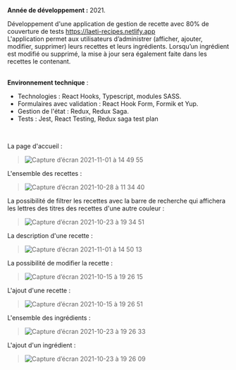 **Année de développement :** 2021.

Développement d'une application de gestion de recette avec 80% de couverture de tests https://laeti-recipes.netlify.app <br />L'application permet aux utilisateurs d’administrer (afficher, ajouter, modifier, supprimer) leurs recettes et leurs ingrédients. Lorsqu’un ingrédient est modifié ou supprimé, la mise à jour sera également faite dans les recettes le contenant.<br /><br />

**Environnement technique** : 
 - Technologies : React Hooks, Typescript, modules SASS.
 - Formulaires avec validation : React Hook Form, Formik et Yup.
 - Gestion de l'état : Redux, Redux Saga.
 - Tests : Jest, React Testing, Redux saga test plan

<br />

La page d'accueil :
>![Capture d’écran 2021-11-01 à 14 49 55](https://user-images.githubusercontent.com/77897283/139699029-054b6469-29fc-4cba-abbc-9e8b1c56d100.png)

L'ensemble des recettes :
>![Capture d’écran 2021-10-28 à 11 34 40](https://user-images.githubusercontent.com/77897283/139698842-45039889-2ce8-4003-b862-5afac0ddd7b3.png)

La possibilité de filtrer les recettes avec la barre de recherche qui affichera les lettres des titres des recettes d'une autre couleur :
>![Capture d’écran 2021-10-23 à 19 34 51](https://user-images.githubusercontent.com/77897283/139698850-2909aa90-a6fe-4dc0-8bb1-dea87f7c82fb.png)

La description d'une recette :
>![Capture d’écran 2021-11-01 à 14 50 13](https://user-images.githubusercontent.com/77897283/139698882-5c8bcd8f-0a5a-4121-b69b-89d12c185fa0.png)

La possibilité de modifier la recette :
>![Capture d’écran 2021-10-15 à 19 26 15](https://user-images.githubusercontent.com/77897283/139698914-9a95b6e2-cfa6-4735-8b70-a868e9ea15c2.png)

L'ajout d'une recette :
>![Capture d’écran 2021-10-15 à 19 26 51](https://user-images.githubusercontent.com/77897283/139698930-8c52fec2-cb78-4dde-af27-9275e47fdc38.png)

L'ensemble des ingrédients :
>![Capture d’écran 2021-10-23 à 19 26 33](https://user-images.githubusercontent.com/77897283/139698944-9d3ddf37-ad7b-436b-aec2-320fb34847a7.png)

L'ajout d'un ingrédient :
>![Capture d’écran 2021-10-23 à 19 26 09](https://user-images.githubusercontent.com/77897283/139698957-35db9614-db0a-46e9-8965-682383eeff5c.png)

